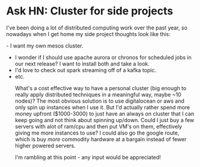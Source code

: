 # Ask HN: Cluster for side projects

I&#x27;ve been doing a lot of distributed computing work over the past year, so nowadays when I get home my side project thoughts look like this:<p>- I want my own mesos cluster.
- I wonder if I should use apache aurora or chronos for scheduled jobs in our next release? I want to install both and take a look.
- I&#x27;d love to check out spark streaming off of a kafka topic.
- etc.<p>What&#x27;s a cost effective way to have a personal cluster (big enough to really apply distributed techniques in a meaningful way, maybe ~10 nodes)? The most obvious solution is to use digitalocean or aws and only spin up instances when I use it. But I&#x27;d actually rather spend more money upfront ($1000-3000) to just have an always on cluster that I can keep going and not think about spinning up&#x2F;down. Could I just buy a few servers with alot of ram&#x2F;cpu and then put VM&#x27;s on them, effectively giving me more instances to use? I could also go the google route, which is buy <i>more</i> commodity hardware at a bargain instead of fewer higher powered servers.<p>I&#x27;m rambling at this point - any input would be appreciated!
